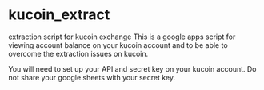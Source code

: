 # kucoin_extract
extraction script for kucoin exchange
This is a google apps script for viewing account balance on your kucoin account 
and to be able to overcome the extraction issues on kucoin.

You will need to set up your API and secret key on your kucoin account.
Do not share your google sheets with your secret key.
